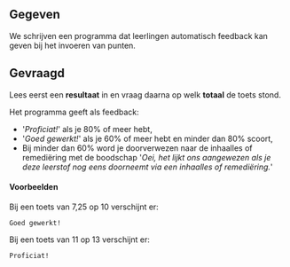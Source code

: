 ## Gegeven
We schrijven een programma dat leerlingen automatisch feedback kan geven bij het invoeren van punten. 

## Gevraagd

Lees eerst een **resultaat** in en vraag daarna op welk **totaal** de toets stond.

Het programma geeft als feedback:

* '*Proficiat!*' als je 80% of meer hebt,
* '*Goed gewerkt!*' als je 60% of meer hebt en minder dan 80% scoort,
* Bij minder dan 60% word je doorverwezen naar de inhaalles of remediëring met de boodschap '*Oei, het lijkt ons aangewezen als je deze leerstof nog eens doorneemt via een inhaalles of remediëring.*'

#### Voorbeelden
Bij een toets van 7,25 op 10 verschijnt er:
```
Goed gewerkt!
``` 

Bij een toets van 11 op 13 verschijnt er:
```
Proficiat!
``` 

